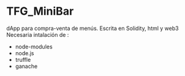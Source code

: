 # TFG_MiniBar
dApp para compra-venta de menús. Escrita en Solidity, html y web3
Necesaria intalación de :
- node-modules
- node.js
- truffle
- ganache
